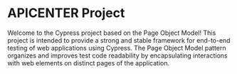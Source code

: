 # APICENTER Project

Welcome to the Cypress project based on the Page Object Model! This project is intended to provide a strong and stable framework for end-to-end testing of web applications using Cypress. The Page Object Model pattern organizes and improves test code readability by encapsulating interactions with web elements on distinct pages of the application.



